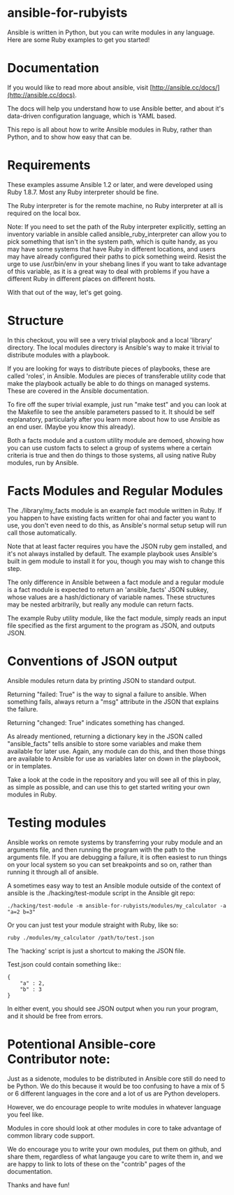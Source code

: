 ansible-for-rubyists
====================

Ansible is written in Python, but you can write modules in any language.  Here are some Ruby examples to get you started!

Documentation
=============

If you would like to read more about ansible, visit [http://ansible.cc/docs/](http://ansible.cc/docs).

The docs will help you understand how to use Ansible better, and about it's data-driven configuration language, which
is YAML based.

This repo is all about how to write Ansible modules in Ruby, rather than Python, and to show how easy that can be.

Requirements
============

These examples assume Ansible 1.2 or later, and were developed using Ruby 1.8.7.  Most any Ruby
interpreter should be fine.

The Ruby interpreter is for the remote machine, no Ruby interpreter at all is required on the local box.

Note: If you need to set the path of the Ruby interpreter explicitly, setting an inventory variable in ansible
called ansible_ruby_interpreter can allow you to pick something that isn't in the system path, which is
quite handy, as you may have some systems that have Ruby in different locations, and users may have already
configured their paths to pick something weird.  Resist the urge to use /usr/bin/env in your shebang
lines if you want to take advantage of this variable, as it is a great way to deal with problems if you have
a different Ruby in different places on different hosts.

With that out of the way, let's get going.

Structure
=========

In this checkout, you will see a very trivial playbook and a local 'library' directory.  The local modules
directory is Ansible's way to make it trivial to distribute modules with a playbook.

If you are looking for ways to distribute pieces of playbooks, these are called 'roles', in Ansible.  Modules are pieces of transferable utility code that make the playbook actually be able to do things on managed systems.  These are covered
in the Ansible documentation.

To fire off the super trivial example, just run "make test" and you can look at the Makefile to see the ansible
parameters passed to it.   It should be self explanatory, particularly after you learn more about how to use
Ansible as an end user.  (Maybe you know this already).

Both a facts module and a custom utility module are demoed, showing how you can use custom facts to select a group
of systems where a certain criteria is true and then do things to those systems, all using native Ruby modules,
run by Ansible.

Facts Modules and Regular Modules
=================================

The ./library/my_facts module is an example fact module written in Ruby.  If you happen to have existing facts
written for ohai and facter you want to use, you don't even need to do this, as Ansible's normal setup setup will run call
those automatically.

Note that at least facter requires you have the JSON ruby gem installed, and it's not always installed by default.  The
example playbook uses Ansible's built in gem module to install it for you, though you may wish to change this step.

The only difference in Ansible between a fact module and a regular module is a fact module is expected to return an 'ansible_facts' JSON subkey, whose values are a hash/dictionary of variable names.  These structures may be nested arbitrarily, but really any
module can return facts.

The example Ruby utility module, like the fact module, simply reads an input file specified as the first argument to
the program as JSON, and outputs JSON.

Conventions of JSON output
==========================

Ansible modules return data by printing JSON to standard output.

Returning "failed: True" is the way to signal a failure to ansible.  When something fails, always return
a "msg" attribute in the JSON that explains the failure.

Returning "changed: True" indicates something has changed.

As already mentioned, returning a dictionary key in the JSON called "ansible_facts" tells ansible to store some variables and make
them available for later use.  Again, any module can do this, and then those things are available to Ansible for use as variables
later on down in the playbook, or in templates.

Take a look at the code in the repository and you will see all of this in play, as simple as possible, and can use
this to get started writing your own modules in Ruby.

Testing modules
===============

Ansible works on remote systems by transferring your ruby module and an arguments file, and then running the program
with the path to the arguments file.  If you are debugging a failure, it is often easiest to run things on your local
system so you can set breakpoints and so on, rather than running it through all of ansible.

A sometimes easy way to test an Ansible module outside of the context of ansible is the ./hacking/test-module script in the
Ansible git repo:

    ./hacking/test-module -m ansible-for-rubyists/modules/my_calculator -a "a=2 b=3"

Or you can just test your module straight with Ruby, like so:

    ruby ./modules/my_calculator /path/to/test.json

The 'hacking' script is just a shortcut to making the JSON file.

Test.json could contain something like::

    {
        "a" : 2,
        "b" : 3
    }

In either event, you should see JSON output when you run your program, and it should be free from errors.

Potentional Ansible-core Contributor note:
==========================================

Just as a sidenote, modules to be distributed in Ansible core still do need to be Python.  We do this because it would
be too confusing to have a mix of 5 or 6 different languages in the core and a lot of us are Python developers.

However, we do encourage people to write modules in whatever language you feel like.

Modules in core should look at other modules in core to take advantage
of common library code support.

We do encourage you to write your own modules, put them on github, and share them, regardless of what langauge you
care to write them in, and we are happy to link to lots of these on the "contrib" pages of the documentation.

Thanks and have fun!

